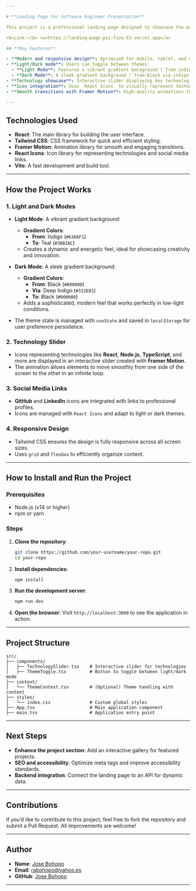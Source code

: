 ```yaml
---

# **Landing Page for Software Engineer Presentation**

This project is a professional landing page designed to showcase the profile of a **Mid-Senior Software Engineer**. The page is optimized to highlight skills, experience, and technologies in a modern and professional way, with support for **light/dark mode**.

<b>Link:</b> <a>https://landing-page-psi-five-53.vercel.app</a>

## **Key Features**

- **Modern and responsive design**: Optimized for mobile, tablet, and desktop devices.
- **Light/Dark mode**: Users can toggle between themes:
  - **Light Mode**: Features a vibrant gradient background (`from-indigo-500 to-teal-400`) for a dynamic and visually engaging appearance.
  - **Dark Mode**: A sleek gradient background (`from-black via-indigo-900 to-black`) for a sophisticated and modern look.
- **Technology showcase**: Interactive slider displaying key technologies.
- **Icon integration**: Uses `React Icons` to visually represent technologies and social media links.
- **Smooth transitions with Framer Motion**: High-quality animations for a professional touch.

---
```


## **Technologies Used**

- **React**: The main library for building the user interface.
- **Tailwind CSS**: CSS framework for quick and efficient styling.
- **Framer Motion**: Animation library for smooth and engaging transitions.
- **React Icons**: Icon library for representing technologies and social media links.
- **Vite**: A fast development and build tool.

---

## **How the Project Works**

### **1. Light and Dark Modes**
- **Light Mode**: A vibrant gradient background:
  - **Gradient Colors**: 
    - **From**: Indigo (`#6366F1`)
    - **To**: Teal (`#38B2AC`)
  - Creates a dynamic and energetic feel, ideal for showcasing creativity and innovation.

- **Dark Mode**: A sleek gradient background:
  - **Gradient Colors**:
    - **From**: Black (`#000000`)
    - **Via**: Deep Indigo (`#312E81`)
    - **To**: Black (`#000000`)
  - Adds a sophisticated, modern feel that works perfectly in low-light conditions.

- The theme state is managed with `useState` and saved in `localStorage` for user preference persistence.

### **2. Technology Slider**
- Icons representing technologies like **React**, **Node.js**, **TypeScript**, and more are displayed in an interactive slider created with **Framer Motion**.
- The animation allows elements to move smoothly from one side of the screen to the other in an infinite loop.

### **3. Social Media Links**
- **GitHub** and **LinkedIn** icons are integrated with links to professional profiles.
- Icons are managed with `React Icons` and adapt to light or dark themes.

### **4. Responsive Design**
- Tailwind CSS ensures the design is fully responsive across all screen sizes.
- Uses `grid` and `flexbox` to efficiently organize content.

---

## **How to Install and Run the Project**

### **Prerequisites**
- Node.js (v14 or higher)
- npm or yarn

### **Steps**
1. **Clone the repository**:
   ```bash
   git clone https://github.com/your-username/your-repo.git
   cd your-repo
   ```

2. **Install dependencies**:
   ```bash
   npm install
   ```

3. **Run the development server**:
   ```bash
   npm run dev
   ```

4. **Open the browser**:
   Visit `http://localhost:3000` to see the application in action.

---

## **Project Structure**

```
src/
├── components/
│   ├── TechnologySlider.tsx    # Interactive slider for technologies
│   ├── ThemeToggle.tsx         # Button to toggle between light/dark mode
├── context/
│   └── ThemeContext.tsx        # (Optional) Theme handling with context
├── styles/
│   └── index.css               # Custom global styles
├── App.tsx                     # Main application component
├── main.tsx                    # Application entry point
```

---

## **Next Steps**

- **Enhance the project section**: Add an interactive gallery for featured projects.
- **SEO and accessibility**: Optimize meta tags and improve accessibility standards.
- **Backend integration**: Connect the landing page to an API for dynamic data.

---

## **Contributions**

If you’d like to contribute to this project, feel free to fork the repository and submit a Pull Request. All improvements are welcome!

---

## **Author**

- **Name**: [Jose Bohopo](https://es.linkedin.com/in/jose-bohopo)
- **Email**: rabohopo@yahoo.es
- **GitHub**: [Jose Bohopo](https://github.com/JoseBohopo)

---
